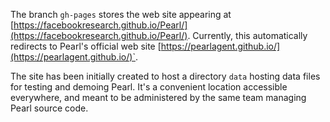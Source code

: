 The branch `gh-pages` stores the web site appearing at [https://facebookresearch.github.io/Pearl/](https://facebookresearch.github.io/Pearl/). Currently, this automatically redirects to Pearl's official web site [https://pearlagent.github.io/](https://pearlagent.github.io/)`.

The site has been initially created to host a directory `data` hosting data files for testing and demoing Pearl. It's a convenient location accessible everywhere, and meant to be administered by the same team managing Pearl source code.
